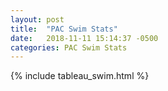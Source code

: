 ```yaml
---
layout: post
title:  "PAC Swim Stats"
date:   2018-11-11 15:14:37 -0500
categories: PAC Swim Stats
---
```


{% include tableau_swim.html %}
